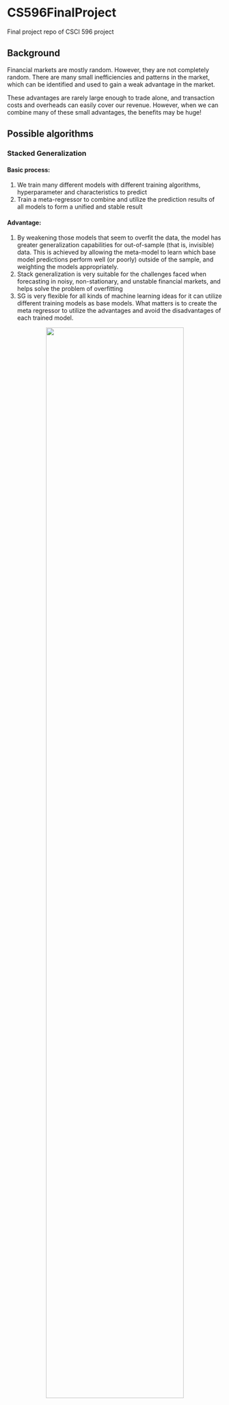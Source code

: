 # CS596FinalProject
Final project repo of CSCI 596 project

## Background

Financial markets are mostly random. However, they are not completely random. There are many small inefficiencies and patterns in the market, which can be identified and used to gain a weak advantage in the market.

These advantages are rarely large enough to trade alone, and transaction costs and overheads can easily cover our revenue. However, when we can combine many of these small advantages, the benefits may be huge!

## Possible algorithms 
### Stacked Generalization

#### Basic process: 
  1. We train many different models with different training algorithms, hyperparameter and characteristics to predict
  2. Train a meta-regressor to combine and utilize the prediction results of all models to form a unified and stable result
  
#### Advantage:
  1. By weakening those models that seem to overfit the data, the model has greater generalization capabilities for out-of-sample (that is, invisible) data. This is achieved by allowing the meta-model to learn which base model predictions perform well (or poorly) outside of the sample, and weighting the models appropriately.
  2. Stack generalization is very suitable for the challenges faced when forecasting in noisy, non-stationary, and unstable financial markets, and helps solve the problem of overfitting
  3. SG is very flexible for all kinds of machine learning ideas for it can utilize different training models as base models. What matters is to create the meta regressor to utilize the advantages and avoid the disadvantages of each trained model.

<div align="center" style="text-align: 'center'">
  <img src="https://img.chainnews.com/material/images/665f1c1e2f04e3408b294292c7b88cd6.jpg-article#pic_center" width="80%"/>
</div>
